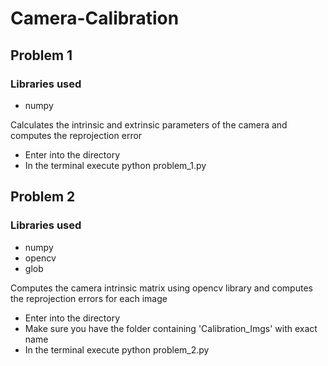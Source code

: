 # Camera-Calibration

## Problem 1
### Libraries used
- numpy


Calculates the intrinsic and extrinsic parameters of the camera and computes the reprojection error
* Enter into the directory
* In the terminal execute python problem_1.py

## Problem 2
### Libraries used
- numpy
- opencv
- glob

Computes the camera intrinsic matrix using opencv library and computes the reprojection errors for each image
* Enter into the directory
* Make sure you have the folder containing 'Calibration_Imgs' with exact name
* In the terminal execute python problem_2.py